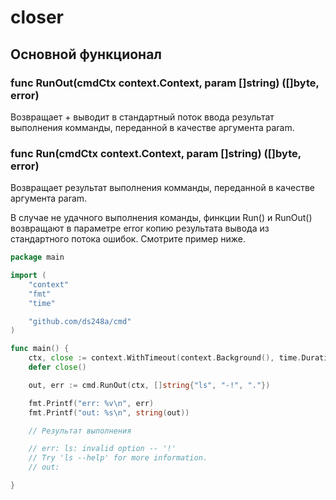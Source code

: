 # closer

## Основной функционал

### func RunOut(cmdCtx context.Context, param []string) ([]byte, error)
Возвращает + выводит в стандартный поток ввода результат выполнения комманды,
переданной в качестве аргумента param.

### func Run(cmdCtx context.Context, param []string) ([]byte, error)
Возвращает результат выполнения комманды, переданной в качестве аргумента param.

В случае не удачного выполнения команды, финкции Run() и RunOut() возвращают в параметре error копию результата
вывода из стандартного потока ошибок. Смотрите пример ниже.

```go
package main

import (
	"context"
	"fmt"
	"time"

	"github.com/ds248a/cmd"
)

func main() {
	ctx, close := context.WithTimeout(context.Background(), time.Duration(1)*time.Second)
	defer close()

	out, err := cmd.RunOut(ctx, []string{"ls", "-!", "."})

	fmt.Printf("err: %v\n", err)
	fmt.Printf("out: %s\n", string(out))

	// Результат выполнения

	// err: ls: invalid option -- '!'
	// Try 'ls --help' for more information.
	// out:

}

```
